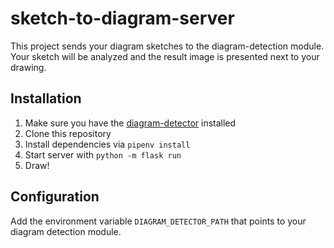 # sketch-to-diagram-server

This project sends your diagram sketches to the diagram-detection module. Your sketch will be analyzed and the result image is presented next to your drawing.

## Installation
1. Make sure you have the [diagram-detector](https://github.com/maxbehr/diagram-detection) installed
1. Clone this repository
1. Install dependencies via `pipenv install`
1. Start server with ```python -m flask run```
1. Draw!

## Configuration
Add the environment variable ```DIAGRAM_DETECTOR_PATH``` that points to your diagram detection module.
